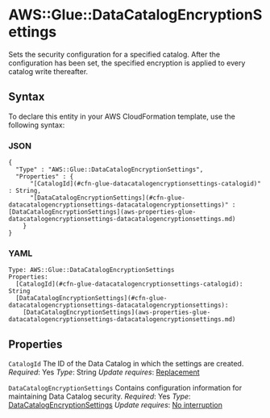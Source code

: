 # AWS::Glue::DataCatalogEncryptionSettings<a name="aws-resource-glue-datacatalogencryptionsettings"></a>

Sets the security configuration for a specified catalog\. After the configuration has been set, the specified encryption is applied to every catalog write thereafter\.

## Syntax<a name="aws-resource-glue-datacatalogencryptionsettings-syntax"></a>

To declare this entity in your AWS CloudFormation template, use the following syntax:

### JSON<a name="aws-resource-glue-datacatalogencryptionsettings-syntax.json"></a>

```
{
  "Type" : "AWS::Glue::DataCatalogEncryptionSettings",
  "Properties" : {
      "[CatalogId](#cfn-glue-datacatalogencryptionsettings-catalogid)" : String,
      "[DataCatalogEncryptionSettings](#cfn-glue-datacatalogencryptionsettings-datacatalogencryptionsettings)" : [DataCatalogEncryptionSettings](aws-properties-glue-datacatalogencryptionsettings-datacatalogencryptionsettings.md)
    }
}
```

### YAML<a name="aws-resource-glue-datacatalogencryptionsettings-syntax.yaml"></a>

```
Type: AWS::Glue::DataCatalogEncryptionSettings
Properties:
  [CatalogId](#cfn-glue-datacatalogencryptionsettings-catalogid): String
  [DataCatalogEncryptionSettings](#cfn-glue-datacatalogencryptionsettings-datacatalogencryptionsettings):
    [DataCatalogEncryptionSettings](aws-properties-glue-datacatalogencryptionsettings-datacatalogencryptionsettings.md)
```

## Properties<a name="aws-resource-glue-datacatalogencryptionsettings-properties"></a>

`CatalogId`  <a name="cfn-glue-datacatalogencryptionsettings-catalogid"></a>
The ID of the Data Catalog in which the settings are created\.
*Required*: Yes
*Type*: String
*Update requires*: [Replacement](https://docs.aws.amazon.com/AWSCloudFormation/latest/UserGuide/using-cfn-updating-stacks-update-behaviors.html#update-replacement)

`DataCatalogEncryptionSettings`  <a name="cfn-glue-datacatalogencryptionsettings-datacatalogencryptionsettings"></a>
Contains configuration information for maintaining Data Catalog security\.
*Required*: Yes
*Type*: [DataCatalogEncryptionSettings](aws-properties-glue-datacatalogencryptionsettings-datacatalogencryptionsettings.md)
*Update requires*: [No interruption](https://docs.aws.amazon.com/AWSCloudFormation/latest/UserGuide/using-cfn-updating-stacks-update-behaviors.html#update-no-interrupt)
